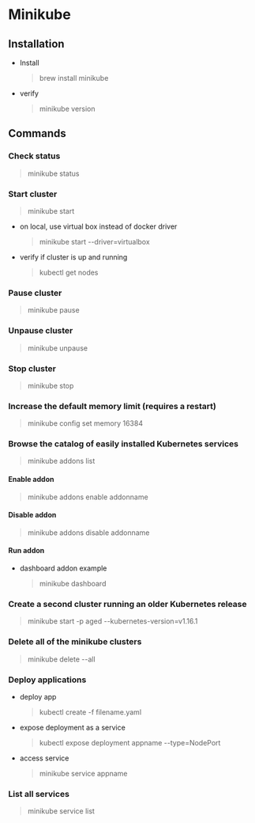 # Minikube
## Installation
- Install
  > brew install minikube
- verify
  > minikube version
## Commands
### Check status
> minikube status
### Start cluster
> minikube start
- on local, use virtual box instead of docker driver
  > minikube start --driver=virtualbox
- verify if cluster is up and running
  > kubectl get nodes
### Pause cluster
> minikube pause
### Unpause cluster
> minikube unpause
### Stop cluster
> minikube stop
### Increase the default memory limit (requires a restart)
> minikube config set memory 16384
### Browse the catalog of easily installed Kubernetes services
> minikube addons list
#### Enable addon
> minikube addons enable addonname
#### Disable addon
> minikube addons disable addonname
#### Run addon
- dashboard addon example
  > minikube dashboard
### Create a second cluster running an older Kubernetes release
> minikube start -p aged --kubernetes-version=v1.16.1
### Delete all of the minikube clusters
> minikube delete --all
### Deploy applications
- deploy app
  > kubectl create -f filename.yaml
- expose deployment as a service
  > kubectl expose deployment appname --type=NodePort
- access service
  > minikube service appname
### List all services
> minikube service list
